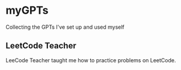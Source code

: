 # myGPTs
Collecting the GPTs I've set up and used myself
## LeetCode Teacher
LeeCode Teacher taught me how to practice problems on LeetCode.
